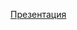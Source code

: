 [Презентация](https://docs.google.com/presentation/d/1cz8m6GC-RX_DTvaIyeGxcHDzWTsh9PeWxHnYBDgjAg4/edit?usp=sharing)
